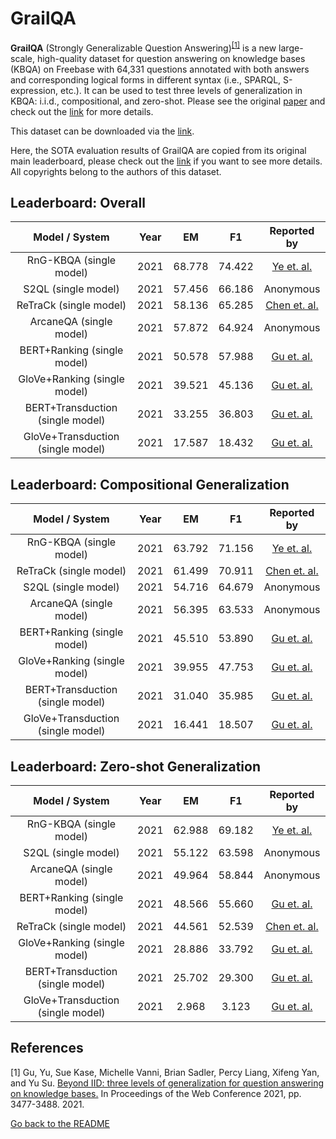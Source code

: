 # GrailQA

**GrailQA** (Strongly Generalizable Question Answering)<sup>[[1]](#myfootnote1)</sup> is a new large-scale, high-quality dataset for question answering on knowledge bases (KBQA) on Freebase with 64,331 questions annotated with both answers and corresponding logical forms in different syntax (i.e., SPARQL, S-expression, etc.). 
It can be used to test three levels of generalization in KBQA: i.i.d., compositional, and zero-shot. Please see the original [paper](https://arxiv.org/abs/2011.07743) and check out the [link](https://dki-lab.github.io/GrailQA/) for more details.

This dataset can be downloaded via the [link](https://dki-lab.github.io/GrailQA/).

Here, the SOTA evaluation results of GrailQA are copied from its original main leaderboard, please check out the [link](https://dki-lab.github.io/GrailQA/) if you want to see more details.
All copyrights belong to the authors of this dataset.

## Leaderboard: Overall

|          Model / System           | Year |   EM   |   F1   |                        Reported by                         |
|:---------------------------------:|:----:|:------:|:------:|:----------------------------------------------------------:|
|      RnG-KBQA (single model)      | 2021 | 68.778 | 74.422 |     [Ye et. al.](https://arxiv.org/pdf/2109.08678.pdf)     |
|        S2QL (single model)        | 2021 | 57.456 | 66.186 |                         Anonymous                          |
|      ReTraCk (single model)       | 2021 | 58.136 | 65.285 | [Chen et. al.](https://aclanthology.org/2021.acl-demo.39/) |
|      ArcaneQA (single model)      | 2021 | 57.872 | 64.924 |                         Anonymous                          |
|    BERT+Ranking (single model)    | 2021 | 50.578 | 57.988 |       [Gu et. al.](https://arxiv.org/abs/2011.07743)       |
|   GloVe+Ranking (single model)    | 2021 | 39.521 | 45.136 |       [Gu et. al.](https://arxiv.org/abs/2011.07743)       |
| BERT+Transduction (single model)  | 2021 | 33.255 | 36.803 |       [Gu et. al.](https://arxiv.org/abs/2011.07743)       |
| GloVe+Transduction (single model) | 2021 | 17.587 | 18.432 |       [Gu et. al.](https://arxiv.org/abs/2011.07743)       |

## Leaderboard: Compositional Generalization 

|          Model / System           | Year |   EM   |   F1   |                        Reported by                         |
|:---------------------------------:|:----:|:------:|:------:|:----------------------------------------------------------:|
|      RnG-KBQA (single model)      | 2021 | 63.792 | 71.156 |     [Ye et. al.](https://arxiv.org/pdf/2109.08678.pdf)     |
|      ReTraCk (single model)       | 2021 | 61.499 | 70.911 | [Chen et. al.](https://aclanthology.org/2021.acl-demo.39/) |
|        S2QL (single model)        | 2021 | 54.716 | 64.679 |                         Anonymous                          |
|      ArcaneQA (single model)      | 2021 | 56.395 | 63.533 |                         Anonymous                          |
|    BERT+Ranking (single model)    | 2021 | 45.510 | 53.890 |       [Gu et. al.](https://arxiv.org/abs/2011.07743)       |
|   GloVe+Ranking (single model)    | 2021 | 39.955 | 47.753 |       [Gu et. al.](https://arxiv.org/abs/2011.07743)       |
| BERT+Transduction (single model)  | 2021 | 31.040 | 35.985 |       [Gu et. al.](https://arxiv.org/abs/2011.07743)       |
| GloVe+Transduction (single model) | 2021 | 16.441 | 18.507 |       [Gu et. al.](https://arxiv.org/abs/2011.07743)       |

## Leaderboard: Zero-shot Generalization

|          Model / System           | Year |   EM   |   F1   |                        Reported by                         |
|:---------------------------------:|:----:|:------:|:------:|:----------------------------------------------------------:|
|      RnG-KBQA (single model)      | 2021 | 62.988 | 69.182 |     [Ye et. al.](https://arxiv.org/pdf/2109.08678.pdf)     |
|        S2QL (single model)        | 2021 | 55.122 | 63.598 |                         Anonymous                          |
|      ArcaneQA (single model)      | 2021 | 49.964 | 58.844 |                         Anonymous                          |
|    BERT+Ranking (single model)    | 2021 | 48.566 | 55.660 |       [Gu et. al.](https://arxiv.org/abs/2011.07743)       |
|      ReTraCk (single model)       | 2021 | 44.561 | 52.539 | [Chen et. al.](https://aclanthology.org/2021.acl-demo.39/) |
|   GloVe+Ranking (single model)    | 2021 | 28.886 | 33.792 |       [Gu et. al.](https://arxiv.org/abs/2011.07743)       |
| BERT+Transduction (single model)  | 2021 | 25.702 | 29.300 |       [Gu et. al.](https://arxiv.org/abs/2011.07743)       |
| GloVe+Transduction (single model) | 2021 | 2.968  | 3.123  |       [Gu et. al.](https://arxiv.org/abs/2011.07743)       |

## References
<a name="myfootnote1">[1]</a> Gu, Yu, Sue Kase, Michelle Vanni, Brian Sadler, Percy Liang, Xifeng Yan, and Yu Su. [Beyond IID: three levels of generalization for question answering on knowledge bases.](https://arxiv.org/abs/2011.07743) In Proceedings of the Web Conference 2021, pp. 3477-3488. 2021.

[Go back to the README](../../README.md)
